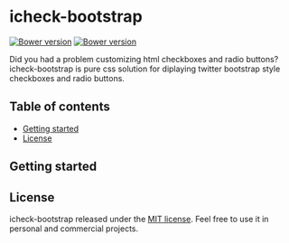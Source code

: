 # icheck-bootstrap 

<a href="#" target="_blank"><img src="https://img.shields.io/badge/bower-v1.0.5-blue.svg" alt="Bower version"></a>
<a href="https://www.nuget.org/packages/icheck-bootstrap" target="_blank"><img src="https://img.shields.io/badge/nuget-v1.0.5-blue.svg" alt="Bower version"></a>

Did you had a problem customizing html checkboxes and radio buttons? icheck-bootstrap is pure css solution for diplaying twitter bootstrap style checkboxes and radio buttons.

## Table of contents

* <a href="#user-content-getting-started">Getting started</a>
* <a href="#user-content-license">License</a>

## Getting started

## License

icheck-bootstrap released under the [MIT license](https://github.com/bantikyan/icheck-bootstrap/blob/master/LICENSE). Feel free to use it in personal and commercial projects.
